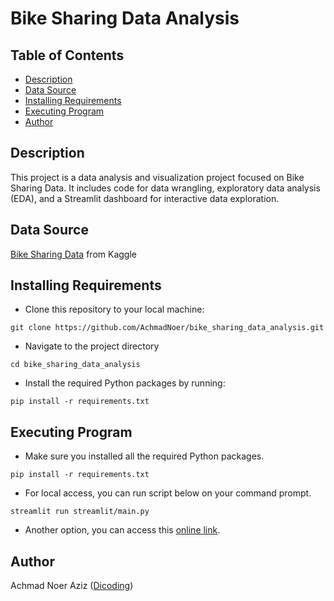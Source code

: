 # Bike Sharing Data Analysis

## Table of Contents
- [Description](#description)
- [Data Source](#data-source)
- [Installing Requirements](#installing-requirements)
- [Executing Program](#executing-program)
- [Author](#author)

## Description

This project is a data analysis and visualization project focused on Bike Sharing Data. It includes code for data wrangling, exploratory data analysis (EDA), and a Streamlit dashboard for interactive data exploration.

## Data Source

[Bike Sharing Data](https://www.kaggle.com/datasets/lakshmi25npathi/bike-sharing-dataset) from Kaggle 

## Installing Requirements

* Clone this repository to your local machine:
```
git clone https://github.com/AchmadNoer/bike_sharing_data_analysis.git
```

* Navigate to the project directory
```
cd bike_sharing_data_analysis
```

* Install the required Python packages by running:
```
pip install -r requirements.txt
```
## Executing Program

* Make sure you installed all the required Python packages.
```
pip install -r requirements.txt
```

* For local access, you can run script below on your command prompt.
```
streamlit run streamlit/main.py
```

* Another option, you can access this [online link](https://achmadnoer-analyzing-bike-sharing-data.streamlit.app).

## Author

Achmad Noer Aziz ([Dicoding](https://www.dicoding.com/users/achmadnoer/academies))